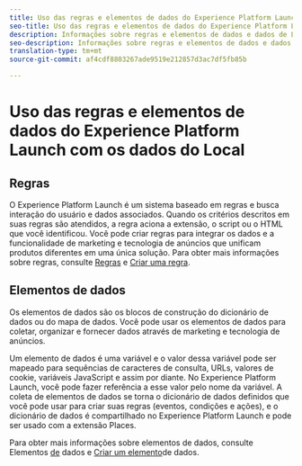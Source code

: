 ```yaml
---
title: Uso das regras e elementos de dados do Experience Platform Launch com os dados do Local.
seo-title: Uso das regras e elementos de dados do Experience Platform Launch com os dados do Local
description: Informações sobre regras e elementos de dados e dados de Locais.
seo-description: Informações sobre regras e elementos de dados e dados de Locais.
translation-type: tm+mt
source-git-commit: af4cdf8803267ade9519e212857d3ac7df5fb85b

---
```



# Uso das regras e elementos de dados do Experience Platform Launch com os dados do Local

## Regras

O Experience Platform Launch é um sistema baseado em regras e busca interação do usuário e dados associados. Quando os critérios descritos em suas regras são atendidos, a regra aciona a extensão, o script ou o HTML que você identificou. Você pode criar regras para integrar os dados e a funcionalidade de marketing e tecnologia de anúncios que unificam produtos diferentes em uma única solução. Para obter mais informações sobre regras, consulte [Regras](https://docs.adobe.com/content/help/en/launch/using/reference/manage-resources/rules.html) e [Criar uma regra](https://docs.adobe.com/content/help/en/launch/using/reference/manage-resources/rules.html#create-a-rule).

## Elementos de dados

Os elementos de dados são os blocos de construção do dicionário de dados ou do mapa de dados. Você pode usar os elementos de dados para coletar, organizar e fornecer dados através de marketing e tecnologia de anúncios.

Um elemento de dados é uma variável e o valor dessa variável pode ser mapeado para sequências de caracteres de consulta, URLs, valores de cookie, variáveis JavaScript e assim por diante. No Experience Platform Launch, você pode fazer referência a esse valor pelo nome da variável. A coleta de elementos de dados se torna o dicionário de dados definidos que você pode usar para criar suas regras (eventos, condições e ações), e o dicionário de dados é compartilhado no Experience Platform Launch e pode ser usado com a extensão Places.

Para obter mais informações sobre elementos de dados, consulte Elementos [de](https://docs.adobe.com/content/help/en/launch/using/reference/manage-resources/data-elements.html) dados e [Criar um elemento](https://docs.adobe.com/content/help/en/launch/using/reference/manage-resources/data-elements.html#create-a-data-element)de dados.

